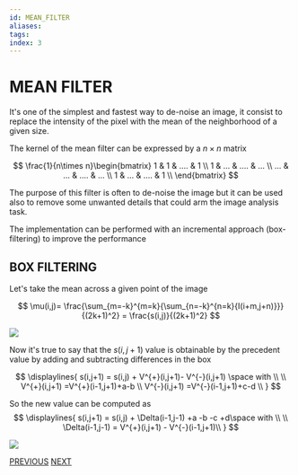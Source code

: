 ```yaml
---
id: MEAN_FILTER
aliases: 
tags: 
index: 3
---
```


# MEAN FILTER

It's one of the simplest and fastest way to de-noise an image, it consist to replace the intensity of the pixel with the mean of the neighborhood of a given size.

The kernel of the mean filter can be expressed by a $n\times n$ matrix

$$
\frac{1}{n\times n}\begin{bmatrix}
1 & 1 & .... & 1 \\
1 & ... & .... & ... \\
... & ...  & .... & ... \\
1 & ...  & .... & 1 \\
\end{bmatrix}
$$

The purpose of this filter is often to de-noise the image but it can be used also to remove some unwanted details that could arm the image analysis task.

The implementation can be performed with an incremental approach (box-filtering) to improve the performance

## BOX FILTERING

Let's take the mean across a given point of the image


$$
\mu(i,j)= \frac{\sum_{m=-k}^{m=k}{\sum_{n=-k}^{n=k}{I(i+m,j+n)}}}{(2k+1)^2} = \frac{s(i,j)}{(2k+1)^2}
$$

![](Pasted_image_20240229121850.png)

Now it's true to say that the $s(i,j+1)$ value is obtainable by the precedent value by adding and subtracting differences in the box

$$
\displaylines{
s(i,j+1) = s(i,j) + V^{+}(i,j+1)- V^{-}(i,j+1) \space with \\
\\
V^{+}(i,j+1) =V^{+}(i-1,j+1)+a-b \\
V^{-}(i,j+1) =V^{-}(i-1,j+1)+c-d \\
}
$$

So the new value can be computed as
$$
\displaylines{
s(i,j+1) = s(i,j) + \Delta(i-1,j-1) +a -b -c +d\space with \\
\\
\Delta(i-1,j-1) = V^{+}(i,j+1) - V^{-}(i-1,j+1)\\
}
$$

![](Pasted_image_20240229122932.png)

[PREVIOUS](LTE_OPERATORS.md) [NEXT](GAUSSIAN_FILTER.md)
